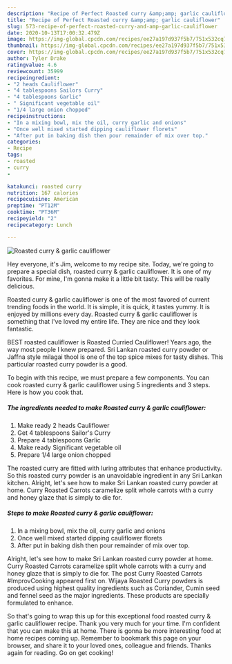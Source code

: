```yaml
---
description: "Recipe of Perfect Roasted curry &amp;amp; garlic cauliflower"
title: "Recipe of Perfect Roasted curry &amp;amp; garlic cauliflower"
slug: 573-recipe-of-perfect-roasted-curry-and-amp-garlic-cauliflower
date: 2020-10-13T17:00:32.479Z
image: https://img-global.cpcdn.com/recipes/ee27a197d937f5b7/751x532cq70/roasted-curry-garlic-cauliflower-recipe-main-photo.jpg
thumbnail: https://img-global.cpcdn.com/recipes/ee27a197d937f5b7/751x532cq70/roasted-curry-garlic-cauliflower-recipe-main-photo.jpg
cover: https://img-global.cpcdn.com/recipes/ee27a197d937f5b7/751x532cq70/roasted-curry-garlic-cauliflower-recipe-main-photo.jpg
author: Tyler Drake
ratingvalue: 4.6
reviewcount: 35999
recipeingredient:
- "2 heads Cauliflower"
- "4 tablespoons Sailors Curry"
- "4 tablespoons Garlic"
- " Significant vegetable oil"
- "1/4 large onion chopped"
recipeinstructions:
- "In a mixing bowl, mix the oil, curry garlic and onions"
- "Once well mixed started dipping cauliflower florets"
- "After put in baking dish then pour remainder of mix over top."
categories:
- Recipe
tags:
- roasted
- curry
- 

katakunci: roasted curry  
nutrition: 167 calories
recipecuisine: American
preptime: "PT12M"
cooktime: "PT36M"
recipeyield: "2"
recipecategory: Lunch

---
```



![Roasted curry &amp; garlic cauliflower](https://img-global.cpcdn.com/recipes/ee27a197d937f5b7/751x532cq70/roasted-curry-garlic-cauliflower-recipe-main-photo.jpg)

Hey everyone, it's Jim, welcome to my recipe site. Today, we're going to prepare a special dish, roasted curry &amp; garlic cauliflower. It is one of my favorites. For mine, I'm gonna make it a little bit tasty. This will be really delicious.

Roasted curry &amp; garlic cauliflower is one of the most favored of current trending foods in the world. It is simple, it is quick, it tastes yummy. It is enjoyed by millions every day. Roasted curry &amp; garlic cauliflower is something that I've loved my entire life. They are nice and they look fantastic.

BEST roasted cauliflower is Roasted Curried Cauliflower! Years ago, the way most people I knew prepared. Sri Lankan roasted curry powder or Jaffna style milagai thool is one of the top spice mixes for tasty dishes. This particular roasted curry powder is a good.


To begin with this recipe, we must prepare a few components. You can cook roasted curry &amp; garlic cauliflower using 5 ingredients and 3 steps. Here is how you cook that.

<!--inarticleads1-->

##### The ingredients needed to make Roasted curry &amp; garlic cauliflower:

1. Make ready 2 heads Cauliflower
1. Get 4 tablespoons Sailor&#39;s Curry
1. Prepare 4 tablespoons Garlic
1. Make ready  Significant vegetable oil
1. Prepare 1/4 large onion chopped


The roasted curry are fitted with luring attributes that enhance productivity. So this roasted curry powder is an unavoidable ingredient in any Sri Lankan kitchen. Alright, let&#39;s see how to make Sri Lankan roasted curry powder at home. Curry Roasted Carrots caramelize split whole carrots with a curry and honey glaze that is simply to die for. 

<!--inarticleads2-->

##### Steps to make Roasted curry &amp; garlic cauliflower:

1. In a mixing bowl, mix the oil, curry garlic and onions
1. Once well mixed started dipping cauliflower florets
1. After put in baking dish then pour remainder of mix over top.


Alright, let&#39;s see how to make Sri Lankan roasted curry powder at home. Curry Roasted Carrots caramelize split whole carrots with a curry and honey glaze that is simply to die for. The post Curry Roasted Carrots #ImprovCooking appeared first on. Wijaya Roasted Curry powders is produced using highest quality ingredients such as Coriander, Cumin seed and fennel seed as the major ingredients. These products are specially formulated to enhance. 

So that's going to wrap this up for this exceptional food roasted curry &amp; garlic cauliflower recipe. Thank you very much for your time. I'm confident that you can make this at home. There is gonna be more interesting food at home recipes coming up. Remember to bookmark this page on your browser, and share it to your loved ones, colleague and friends. Thanks again for reading. Go on get cooking!
